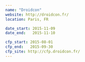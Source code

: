 ```yaml
---
name: "Droidcon"
website: http://droidcon.fr/
location: Paris, FR

date_start: 2015-11-09
date_end:   2015-11-10

cfp_start: 2015-08-01
cfp_end:   2015-09-30
cfp_site: http://cfp.droidcon.fr/
---
```

